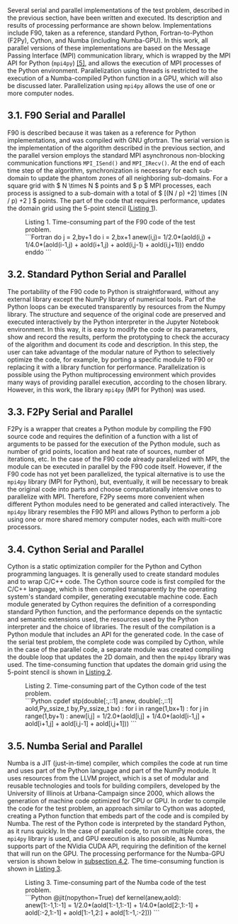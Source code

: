 Several serial and parallel implementations of the test problem, described in the previous section, have been written and executed. Its description and results of processing performance are shown below. Implementations include F90, taken as a reference, standard Python, Fortran-to-Python (F2Py), Cython, and Numba (including Numba-GPU). In this work, all parallel versions of these implementations are based on the Message Passing Interface (MPI) communication library, which is wrapped by the MPI API for Python (`mpi4py`) [[5]](references.md#5), and allows the execution of MPI processes of the Python environment. Parallelization using threads is restricted to the execution of a  Numba-compiled Python function in a GPU, which will also be discussed later. Parallelization using `mpi4py` allows the use of one or more computer nodes.


## 3.1. F90 Serial and Parallel

F90 is described because it was taken as a reference for Python implementations, and was compiled with GNU gfortran. The serial version is the implementation of the algorithm described in the previous section, and the parallel version employs the standard MPI asynchronous non-blocking communication functions `MPI_ISend()` and `MPI_IRecv()`. At the end of each time step of the algorithm, synchronization is necessary for each sub-domain to update the phantom zones of all neighboring sub-domains. For a square grid with $ N \times N $ points and $ p $ MPI processes, each process is assigned to a sub-domain with a total of $ [(N / p) +2] \times [(N / p) +2 ] $ points. The part of the code that requires performance, updates the domain grid using the 5-point stencil ([Listing 1](#Listing-1)).

<figure id="Listing-1">
<figcaption>
Listing 1. Time-consuming part of the F90 code of the test problem.
</figcaption>
<span style="text-align:left">
```Fortran
do j = 2,by+1
  do i = 2,bx+1
    anew(i,j)= 1/2.0*(aold(i,j) + 1/4.0*(aold(i-1,j) + aold(i+1,j) + aold(i,j-1) + aold(i,j+1)))
  enddo
enddo
```
</span>
</figure>


## 3.2. Standard Python Serial and Parallel

The portability of the F90 code to Python is straightforward, without any external library except the NumPy library of numerical tools. Part of the Python loops can be executed transparently by resources from the Numpy library. The structure and sequence of the original code are preserved and executed interactively by the Python interpreter in the Jupyter Notebook environment. In this way, it is easy to modify the code or its parameters, show and record the results, perform the prototyping to check the accuracy of the algorithm and document its code and description. In this step, the user can take advantage of the modular nature of Python to selectively optimize the code, for example, by porting a specific module to F90 or replacing it with a library function for performance. Parallelization is possible using the Python multiprocessing environment which provides many ways of providing parallel execution, according to the chosen library. However, in this work, the library `mpi4py` (MPI for Python) was used.


## 3.3. F2Py Serial and Parallel

F2Py is a wrapper that creates a Python module by compiling the F90 source code and requires the definition of a function with a list of arguments to be passed for the execution of the Python module, such as number of grid points, location and heat rate of sources, number of iterations, etc. In the case of the F90 code already parallelized with MPI, the module can be executed in parallel by the F90 code itself. However, if the F90 code has not yet been parallelized, the typical alternative is to use the `mpi4py` library (MPI for Python), but, eventually, it will be necessary to break the original code into parts and choose computationally intensive ones to parallelize with MPI. Therefore, F2Py seems more convenient when different Python modules need to be generated and called interactively. The `mpi4py` library resembles the F90 MPI and allows Python to perform a job using one or more shared memory computer nodes, each with multi-core processors.


## 3.4. Cython Serial and Parallel

Cython is a static optimization compiler for the Python and Cython programming languages. It is generally used to create standard modules and to wrap C/C++ code. The Cython source code is first compiled for the C/C++ language, which is then compiled transparently by the operating system's standard compiler, generating executable machine code. Each module generated by Cython requires the definition of a corresponding standard Python function, and the performance depends on the syntactic and semantic extensions used, the resources used by the Python interpreter and the choice of libraries. The result of the compilation is a Python module that includes an API for the generated code. In the case of the serial test problem, the complete code was compiled by Cython, while in the case of the parallel code, a separate module was created compiling the double loop that updates the 2D domain, and then the `mpi4py` library was used. The time-consuming function that updates the domain grid using the 5-point stencil is shown in [Listing 2](#Listing-2).

<figure id="Listing-2">
<figcaption>
Listing 2. Time-consuming part of the Cython code of the test problem.
</figcaption>
<span style="text-align:left">
```Python
cpdef stp(double[:,::1] anew, double[:,::1] aold,Py_ssize_t by,Py_ssize_t bx) :
  for i in range(1,bx+1) :
    for j in range(1,by+1) :
      anew[i,j] = 1/2.0*(aold[i,j] + 1/4.0*(aold[i-1,j] + aold[i+1,j] + aold[i,j-1] + aold[i,j+1]))
```
</span>
</figure>


## 3.5. Numba Serial and Parallel

Numba is a JIT (just-in-time) compiler, which compiles the code at run time and uses part of the Python language and part of the NumPy module. It uses resources from the LLVM project, which is a set of modular and reusable technologies and tools for building compilers, developed by the University of Illinois at Urbana-Campaign since 2000, which allows the generation of machine code optimized for CPU or GPU. In order to compile the code for the test problem, an approach similar to Cython was adopted, creating a Python function that embeds part of the code and is compiled by Numba. The rest of the Python code is interpreted by the standard Python, as it runs quickly. In the case of parallel code, to run on multiple cores, the `mpi4py` library is used, and GPU execution is also possible, as Numba supports part of the NVidia CUDA API, requiring the definition of the kernel that will run on the GPU. The processing performance for the Numba-GPU version is shown below in [subsection 4.2](analysis.md/#42-processing-performance-of-the-numba-gpu-implementation). The time-consuming function is shown in [Listing 3](#Listing-3).

<figure id="Listing-3">
<figcaption>
Listing 3. Time-consuming part of the Numba code of the test problem.
</figcaption>
<span style="text-align:left">
```Python
@jit(nopython=True)
def kernel(anew,aold):
  anew[1:-1,1:-1] = 1/2.0*(aold[1:-1,1:-1] + 1/4.0*(aold[2:,1:-1] + aold[:-2,1:-1] + aold[1:-1,2:] + aold[1:-1,:-2]))
```
</span>
</figure>
